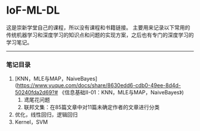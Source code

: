 # IoF-ML-DL
这是崇新学堂自己的课程，所以没有课程和书籍链接。
主要用来记录以下常用的传统机器学习和深度学习的知识点和问题的实现方案，之后也有专门的深度学习的学习笔记。

---

### 笔记目录

1. [KNN，MLE与MAP，NaiveBayes](https://www.yuque.com/docs/share/8630edd6-cdb0-49ee-8d4d-50240fda2d69?# 《信息基础II-01：KNN，MLE与MAP，NaiveBayes》)
   1. 鸢尾花问题
   1. 联邦文集：在85篇文章中对11篇未确定作者的文章进行分类
2. 优化，线性回归，逻辑回归
2. Kernel，SVM
